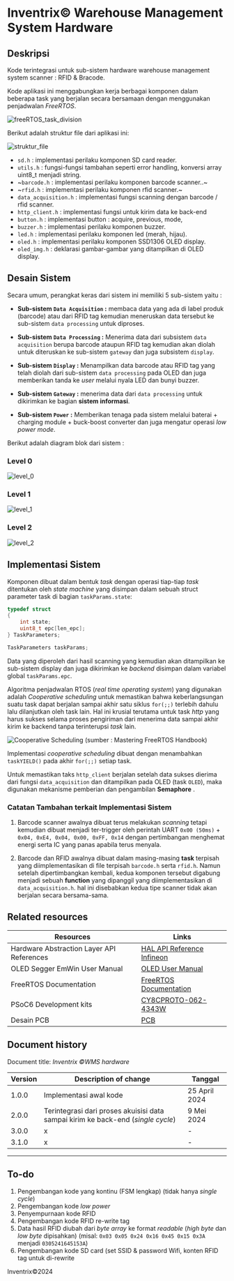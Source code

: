 # Inventrix&copy; Warehouse Management System Hardware

## Deskripsi

Kode terintegrasi untuk sub-sistem hardware warehouse management system scanner : RFID & Bracode.

Kode aplikasi ini menggabungkan kerja berbagai komponen dalam beberapa task yang berjalan secara bersamaan dengan menggunakan penjadwalan _FreeRTOS_.

![freeRTOS_task_division](./images/freeRTOS_task_division.png)

Berikut adalah struktur file dari aplikasi ini:

![struktur_file](./images/struktur_file.png)

- `sd.h` : implementasi perilaku komponen SD card reader.
- `utils.h` : fungsi-fungsi tambahan seperti error handling, konversi array uint8_t menjadi string.
- ~`barcode.h` : implementasi perilaku komponen barcode scanner..~
- ~`rfid.h` : implementasi perilaku komponen rfid scanner.~
- `data_acquisition.h` : implementasi fungsi scanning dengan barcode / rfid scanner.
- `http_client.h` : implementasi fungsi untuk kirim data ke back-end
- `button.h` : implementasi button : acquire, previous, mode,
- `buzzer.h` : implementasi perilaku komponen buzzer.
- `led.h` : implementasi perilaku komponen led (merah, hijau).
- `oled.h` : implementasi perilaku komponen SSD1306 OLED display.
- `oled_img.h` : deklarasi gambar-gambar yang ditampilkan di OLED display.

## Desain Sistem

Secara umum, perangkat keras dari sistem ini memiliki 5 sub-sistem yaitu :

- **Sub-sistem `Data Acquisition` :**  membaca data yang ada di label produk (barcode) atau dari RFID tag kemudian meneruskan data tersebut ke sub-sistem `data processing` untuk diproses.

- **Sub-sistem `Data Processing` :**  Menerima data dari subsistem `data acquisition` berupa barcode ataupun RFID tag kemudian akan diolah untuk diteruskan ke sub-sistem `gateway` dan juga subsistem `display`.

- **Sub-sistem `Display` :** Menampilkan data barcode atau RFID tag yang telah diolah dari sub-sistem `data processing` pada OLED dan juga memberikan tanda ke _user_ melalui nyala LED dan bunyi buzzer.

- **Sub-sistem `Gateway` :** menerima data dari `data processing` untuk dikirimkan ke bagian **sistem informasi**.

- **Sub-sistem `Power` :** Memberikan tenaga pada sistem melalui baterai + charging module + buck-boost converter dan juga mengatur operasi _low power mode_.

Berikut adalah diagram blok dari sistem :

### Level 0

![level_0](./images/block_diagram_lv_0.png)

### Level 1

![level_1](./images/block_diagram_lv_1.png)

### Level 2

![level_2](./images/block_diagram_lv_2.png)

## Implementasi Sistem

Komponen dibuat dalam bentuk _task_ dengan operasi tiap-tiap _task_ ditentukan oleh _state machine_ yang disimpan dalam sebuah struct parameter task di bagian `taskParams.state`:

```C
typedef struct
{
    int state;
    uint8_t epc[len_epc];
} TaskParameters;

TaskParameters taskParams;
```

Data yang diperoleh dari hasil scanning yang kemudian akan ditampilkan ke sub-sistem display dan juga dikirimkan ke _backend_ disimpan dalam variabel global `taskParams.epc`.

Algoritma penjadwalan RTOS (_real time operating system_) yang digunakan adalah _Cooperative scheduling_ untuk memastikan bahwa keberlangsungan suatu task dapat berjalan sampai akhir satu siklus `for(;;)` terlebih dahulu lalu dilanjutkan oleh task lain. Hal ini krusial terutama untuk task _http_ yang harus sukses selama proses pengiriman dari menerima data sampai akhir kirim ke backend tanpa terinterupsi _task_ lain.

![Cooperative Scheduling (sumber : Mastering FreeRTOS Handbook)](./images/cooperative_scheduling.png)

Implementasi _cooperative scheduling_ dibuat dengan menambahkan `taskYIELD()` pada akhir `for(;;)` setiap task.

Untuk memastikan taks `http_client` berjalan setelah data sukses dierima dari fungsi `data_acquisition` dan ditampilkan pada OLED (task `OLED`), maka digunakan mekanisme pemberian dan pengambilan **Semaphore** .

### Catatan Tambahan terkait Implementasi Sistem

1. Barcode scanner awalnya dibuat terus melakukan _scanning_ tetapi kemudian dibuat menjadi ter-trigger oleh  perintah UART `0x00 (50ms)` + `0x04, 0xE4, 0x04, 0x00, 0xFF, 0x14` dengan pertimbangan menghemat energi serta IC yang panas apabila terus menyala.

2. Barcode dan RFID awalnya dibuat dalam masing-masing **task** terpisah yang diimplementasikan di file terpisah `barcode.h` serta `rfid.h`. Namun setelah dipertimbangkan kembali, kedua komponen tersebut digabung menjadi sebuah **function** yang dipanggil yang diimplementasikan di `data_acquisition.h`. hal ini disebabkan kedua tipe scanner tidak akan berjalan secara bersama-sama.

## Related resources

**Resources**  | **Links**
-----------|----------------------------------
Hardware Abstraction Layer API References  | [HAL API Reference Infineon](https://infineon.github.io/psoc6hal/html/modules.html)
OLED Segger EmWin User Manual  | [OLED User Manual](https://www.segger.com/downloads/emwin)
FreeRTOS Documentation | [FreeRTOS Documentation](https://www.freertos.org/Documentation/RTOS_book.html)
PSoC6 Development kits | [CY8CPROTO-062-4343W](https://www.infineon.com/dgdl/Infineon-CY8CPROTO-062-4343W_PSoC_6_Wi-Fi_BT_Prototyping_Kit_Guide-UserManual-v01_00-EN.pdf?fileId=8ac78c8c7d0d8da4017d0f0118571844)
Desain PCB  |   [PCB](https://github.com/bostang/PCBs/tree/main/WMS)

## Document history

Document title: _Inventrix &copy;WMS hardware_

 **Version** | **Description of change**    | **Tanggal**
 ------- | ---------------------    | ----
 1.0.0   | Implementasi awal kode| 25 April 2024
 2.0.0   | Terintegrasi dari proses akuisisi data sampai kirim ke back-end (_single cycle_) | 9 Mei 2024
 3.0.0   | x    |-
 3.1.0   | x    |-
---------------------------------------------------------

## To-do

1. Pengembangan kode yang kontinu (FSM lengkap) (tidak hanya _single cycle_)
2. Pengembangan kode _low power_
3. Penyempurnaan kode RFID
4. Pengembangan kode RFID re-write tag
5. Data hasil RFID diubah dari _byte array_ ke format _readable_ (_high byte_ dan _low byte_ dipisahkan) (misal:  `0x03 0x05 0x24 0x16 0x45 0x15 0x3A`  menjadi `0305241645153A`)
6. Pengembangan kode SD card (set SSID & password Wifi, konten RFID tag untuk di-rewrite

Inventrix&copy;2024
